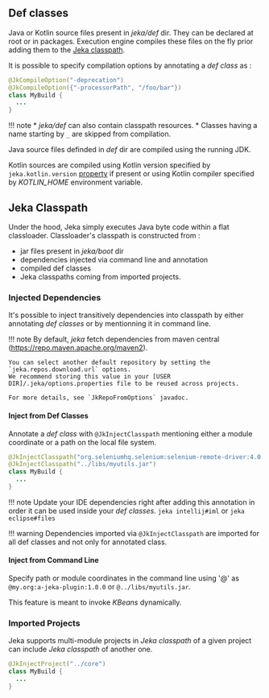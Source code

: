 ## Def classes

Java or Kotlin source files present in _jeka/def_ dir. They can be declared at root or 
in packages.
Execution engine compiles these files on the fly prior adding them to the [Jeka classpath](#jeka-classpath).

It is possible to specify compilation options by annotating a _def class_ as :

```Java
@JkCompileOption("-deprecation")
@JkCompileOption({"-processorPath", "/foo/bar"})
class MyBuild {
  ...
}
```

!!! note
    * _jeka/def_ can also contain classpath resources.
    * Classes having a name starting by `_` are skipped from compilation.

Java source files definded in *def* dir are compiled using the running JDK.

Kotlin sources are compiled using Kotlin version specified by `jeka.kotlin.version` [property](#properties) if present or 
using Kotlin compiler specified by _KOTLIN_HOME_ environment variable. 


## Jeka Classpath

Under the hood, Jeka simply executes Java byte code within a flat classloader.
Classloader's classpath is constructed from :

* jar files present in _jeka/boot_ dir
* dependencies injected via command line and annotation
* compiled def classes
* Jeka classpaths coming from imported projects.

### Injected Dependencies

It's possible to inject transitively dependencies into classpath by either annotating _def classes_ or by mentionning it in command line.

!!! note
    By default, _jeka_ fetch dependencies from maven central (https://repo.maven.apache.org/maven2).

    You can select another default repository by setting the `jeka.repos.download.url` options. 
    We recommend storing this value in your [USER DIR]/.jeka/options.properties file to be reused across projects.

    For more details, see `JkRepoFromOptions` javadoc.

#### Inject from Def Classes

Annotate a _def class_ with `@JkInjectClasspath` mentioning either a module coordinate or a path on the local file system.

```Java
@JkInjectClasspath("org.seleniumhq.selenium:selenium-remote-driver:4.0.0")
@JkInjectClasspath("../libs/myutils.jar")
class MyBuild {
  ...
}
```

!!! note
    Update your IDE dependencies right after adding this annotation in order it can be 
    used inside your _def classes_.
    `jeka intellij#iml` or `jeka eclipse#files`

!!! warning
    Dependencies imported via `@JkInjectClasspath` are imported for all def classes and not only for annotated class.


#### Inject from Command Line

Specify path or module coordinates in the command line using '@' as `@my.org:a-jeka-plugin:1.0.0` or `@../libs/myutils.jar`.

This feature is meant to invoke _KBeans_ dynamically.

### Imported Projects

Jeka supports multi-module projects in _Jeka classpath_ of a given project can include _Jeka classpath_ of another one.

```Java
@JkInjectProject("../core")
class MyBuild {
  ...
}
```
